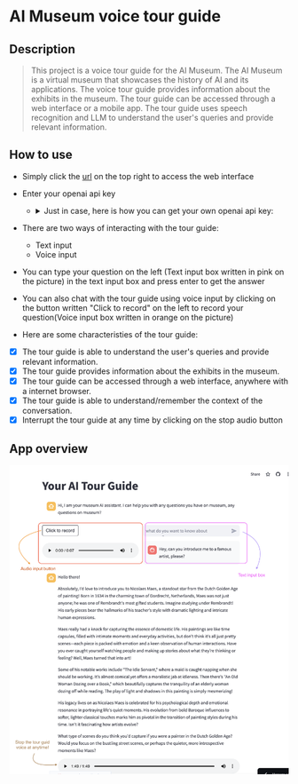 # AI Museum voice tour guide

## Description

> This project is a voice tour guide for the AI Museum. The AI Museum is a virtual museum that showcases the history of AI and its applications. The voice tour guide provides information about the exhibits in the museum. The tour guide can be accessed through a web interface or a mobile app. The tour guide uses speech recognition and LLM to understand the user's queries and provide relevant information.

## How to use

- Simply click the [url](https://hrz8bxkkzuzbgomqgrzt3s.streamlit.app/) on the top right to access the web interface
- Enter your openai api key
  - <details>
        <summary>Just in case, here is how you can get your own openai api key:</summary>
        <p>
        - Go to [OpenAI Platform](https://platform.openai.com/settings/organization/general)
        - [Here is an example tutorial on how to get your api key, credit to @lorenzozar](https://medium.com/@lorenzozar/how-to-get-your-own-openai-api-key-f4d44e60c327)
        - Note: You need to add credit to your OpenAI account to use the API. You can add credit by visiting the [OpenAI billing dashboard](https://platform.openai.com/settings/organization/billing/overview)
        </p>
    </details>
- There are two ways of interacting with the tour guide:
  - Text input
  - Voice input
- You can type your question on the left (Text input box written in pink on the picture) in the text input box and press enter to get the answer
- You can also chat with the tour guide using voice input by clicking on the button written "Click to record" on the left to record your question(Voice input box written in orange on the picture)

- Here are some characteristies of the tour guide:

- [x] The tour guide is able to understand the user's queries and provide relevant information.
- [x] The tour guide provides information about the exhibits in the museum.
- [x] The tour guide can be accessed through a web interface, anywhere with a internet browser.
- [x] The tour guide is able to understand/remember the context of the conversation.
- [x] Interrupt the tour guide at any time by clicking on the stop audio button

## App overview

![](App.png)
